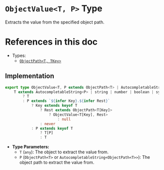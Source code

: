 # **`ObjectValue<T, P>` Type**

Extracts the value from the specified object path.


# References in this doc
- Types:
  - [`ObjectPath<T, TKey>`](./ObjectPath.md)


## Implementation
```ts
export type ObjectValue<T, P extends ObjectPath<T> | AutocompletableString<ObjectPath<T>>> =
    T extends AutocompletableString<P> | string | number | boolean | symbol
        ? T
        : P extends `${infer Key}.${infer Rest}`
            ? Key extends keyof T
                ? Rest extends ObjectPath<T[Key]>
                    ? ObjectValue<T[Key], Rest>
                        : null
                : never
            : P extends keyof T
                ? T[P]
                : T
```

- **Type Parameters:**
  - `T` (`any`): The object to extract the value from.
  - `P` (`ObjectPath<T>` or `AutocompletableString<ObjectPath<T>>`): The object path to extract the value from.
